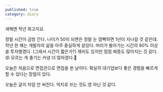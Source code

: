 ```yaml
---
published: true
category: diary
---
```


새해엔 작년 회고지요.

정말 시간이 금방 간다. 나이가 50이 되면은 정말 눈 깜빡하면 1년이 지나갈 것 같은데. 
작년 한 해는 개발자의 삶을 아주 충실하게 살았다. 머리가 돌아가는 시간의 80% 이상을 투자했겠다. (그래서 시간이 짧은가?)
재미도 있지만 점점 짜증도 많아지는 것 같다.😡 모르는 게 줄기는 커녕 더 많아졌다.🥲

오늘은 처음으로 면접관으로 면접을 본 날이다. 확실히 대기업보다 좋은 경험을 빠르게 할 수 있다는 장점이 있다.

오늘은 글이 차암 안 써진다. 억지로 쓰는 것도 영 아닌 것 같다.